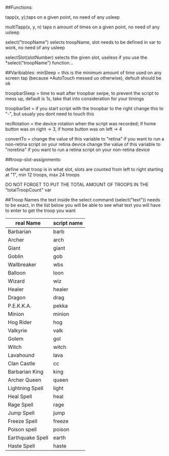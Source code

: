 ##Functions:

tapp(x, y);taps on a given point, no need of any usleep

multiTapp(x, y, n) taps n amount of times on a given point, no need of any usleep

select("troopName") selects troopName, slot needs to be defined in var to work, no need of any usleep

selectSlot(slotNumber) selects the given slot, useless if you use the *select("troopName") function...


##Varibiables:
minSleep = this is the minimum amount of time used on any screen tap (because *AutoTouch messed uo otherwise), defsult should be ok

troopbarSleep = time to wait after troopbar swipe, to prevent the script to mess up, default is 1s, take that into consideration for your timings

troopbarSet = if you start script with the troopbar to the right change this to "-", but usualy you dont need to touch this

recRotation = the device rotation when the script was recorded; if home button was on right -> 3, if home button was on left -> 4

convertTo = change the value of this variable to "retina" if you want to run a non-retina script on your retina device
change the value of this variable to "noretina" if you want to run a retina script on your non-retina device



##troop-slot-assignments:


define what troop is in what slot, slots are counted from left to right starting at "1", min 12 troops, max 24 troops

DO NOT FORGET TO PUT THE TOTAL AMOUNT OF TROOPS IN THE "totalTroopCount" var

##Troop Names
the text inside the select command (select("text")) needs to be exact, in the list below you will be able to see what text you will have to enter to get the troop you want

| real Name  | script name |
| ------------- | ------------- |
| Barbarian | barb |
| Archer | arch |
| Giant | giant |
| Goblin | gob |
| Wallbreaker | wbs |
| Balloon | loon |
| Wizard | wiz |
| Healer | healer |
| Dragon | drag |
| P.E.K.K.A. | pekka |
| Minion | minion |
| Hog Rider | hog |
| Valkyrie | valk |
| Golem | gol |
| Witch | witch |
| Lavahound | lava |
| Clan Castle | cc |
| Barbarian King | king |
| Archer Queen | queen |
| Lightning Spell | light |
| Heal Spell | heal |
| Rage Spell | rage |
| Jump Spell | jump |
| Freeze Spell | freeze |
| Poison spell | poison |
| Earthquake Spell | earth |
| Haste Spell | haste |
